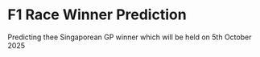 # F1 Race Winner Prediction
Predicting thee Singaporean GP winner which will be held on 5th October 2025
